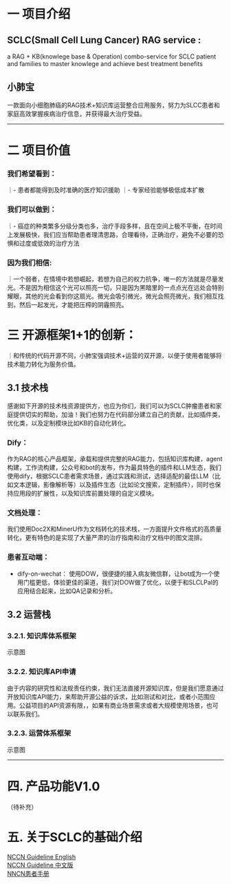 # 一 项目介绍
## SCLC(Small Cell Lung Cancer) RAG service : 
a RAG + KB(knowlege base & Operation) combo-service for SCLC patient and families to master knowlege and achieve best treatment benefits
## 小肺宝
一款面向小细胞肺癌的RAG技术+知识库运营整合应用服务，努力为SLCC患者和家庭高效掌握疾病治疗信息，并获得最大治疗受益。

--- 

# 二 项目价值
### 我们希望看到：
｜- 患者都能得到及时准确的医疗知识援助
｜- 专家经验能够极低成本扩散

### 我们可以做到：
｜- 癌症的种类繁多分级分类也多，治疗手段多样，且在空间上极不平衡，在时间上发展极快，我们应当帮助患者理清思路，合理看待，正确治疗，避免不必要的恐惧和过度或低效的治疗方法

### 因为我们相信:
｜一个弱者，在情境中若想崛起，若想为自己的权力抗争，唯一的方法就是尽量发光。不是因为相信这个光可以照亮一切，只是因为黑暗里的一点点光在远处会特别耀眼，其他的光会看到你这扇光。微光会吸引微光，微光会照亮微光，我们相互找到，然后一起发光，才能把压榨的阴霾照亮。

# 三 开源框架1+1的创新：
｜和传统的代码开源不同，小肺宝强调技术+运营的双开源，以便于使用者能够将技术能力转化为服务价值。

## 3.1 技术栈
感谢如下开源的技术栈资源提供方，也应为你们，我们可以为SCLC肿瘤患者和家庭提供切实的帮助，加油！我们也努力在代码部分建立自己的贡献，比如插件类，优化类，以及定制模块比如KB的自动化转化。

### Dify：
作为RAG的核心产品框架，承载和提供完整的RAG能力，包括知识库构建，agent构建，工作流构建，公众号和bot的发布，作为最具特色的插件和LLM生态，我们使用dify，根据SCLC患者需求场景，通过实践和测试，选择适配的最佳LLM（比如文本逻辑，影像解析等）以及插件生态（比如论文搜索，定制插件），同时也保持应用段的扩展性，以及知识库前置处理的自定义模块。

### 文档处理：
我们使用Doc2X和MinerU作为文档转化的技术栈，一方面提升文件格式的高质量转化，更有特色的是实现了大量严肃的治疗指南和治疗文档中的图文混排。

### 患者互动端： 
 - dify-on-wechat： 使用DOW，很便捷的接入病友微信群，让bot成为一个使用门槛更低，体验更佳的渠道，我们对DOW做了优化，以便于和SLCLPal的应用结合起来，比如QA记录和分析。

## 3.2 运营栈 
### 3.2.1. 知识库体系框架
示意图

### 3.2.2. 知识库API申请
由于内容的研究性和法规责任约束，我们无法直接开源知识库，但是我们愿意通过开放知识库API能力，来帮助开源公益的诉求，比如测试和对比，或者小范围应用。公益项目的API资源有限，，如果有商业场景需求或者大规模使用场景，也可以联系我们。

### 3.2.3. 运营体系框架
示意图

---
# 四. 产品功能V1.0
（待补充）


# 五. 关于SCLC的基础介绍 
[NCCN Guideline English](https://www.nccn.org/professionals/physician_gls/pdf/sclc.pdf)<br>
[NCCN Guideline 中文版](https://www.nccn.org/professionals/physician_gls/pdf/sclc-chinese.pdf)<br>
[NNCN患者手册](https://www.nccn.org/patients/guidelines/content/PDF/SCLC-patient-guideline.pdf)<br>
